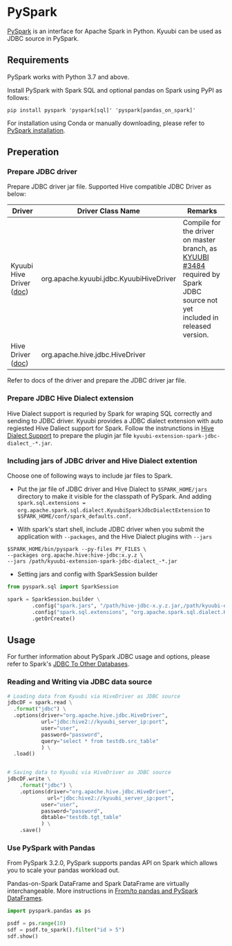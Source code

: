 <!--
 - Licensed to the Apache Software Foundation (ASF) under one or more
 - contributor license agreements.  See the NOTICE file distributed with
 - this work for additional information regarding copyright ownership.
 - The ASF licenses this file to You under the Apache License, Version 2.0
 - (the "License"); you may not use this file except in compliance with
 - the License.  You may obtain a copy of the License at
 -
 -   http://www.apache.org/licenses/LICENSE-2.0
 -
 - Unless required by applicable law or agreed to in writing, software
 - distributed under the License is distributed on an "AS IS" BASIS,
 - WITHOUT WARRANTIES OR CONDITIONS OF ANY KIND, either express or implied.
 - See the License for the specific language governing permissions and
 - limitations under the License.
 -->


# PySpark

[PySpark](https://spark.apache.org/docs/latest/api/python/index.html) is an interface for Apache Spark in Python. Kyuubi can be used as JDBC source in PySpark.

## Requirements
PySpark works with Python 3.7 and above.

Install PySpark with Spark SQL and optional pandas on Spark using PyPI as follows:

```shell
pip install pyspark 'pyspark[sql]' 'pyspark[pandas_on_spark]'
```

For installation using Conda or manually downloading, please refer to [PySpark installation](https://spark.apache.org/docs/latest/api/python/getting_started/install.html).

## Preperation


### Prepare JDBC driver 
Prepare JDBC driver jar file. Supported Hive compatible JDBC Driver as below:

| Driver     | Driver Class Name | Remarks|
| ---------- | ----------------- | ----- |
| Kyuubi Hive Driver ([doc](../jdbc/kyuubi_jdbc.html))| org.apache.kyuubi.jdbc.KyuubiHiveDriver |  Compile for the driver on master branch, as [KYUUBI #3484](https://github.com/apache/incubator-kyuubi/pull/3485) required by Spark JDBC source not yet included in released version.
| Hive Driver ([doc](../jdbc/hive_jdbc.html))| org.apache.hive.jdbc.HiveDriver | 

Refer to docs of the driver and prepare the JDBC driver jar file.

### Prepare JDBC Hive Dialect extension

Hive Dialect support is requried by Spark for wraping SQL correctly and sending to JDBC driver. Kyuubi provides a JDBC dialect extension with auto regiested Hive Daliect support for Spark. Follow the instrunctions in [Hive Dialect Support](../../engines/spark/jdbc-dialect.html) to prepare the plugin jar file `kyuubi-extension-spark-jdbc-dialect_-*.jar`.

### Including jars of JDBC driver and Hive Dialect extention

Choose one of following ways to include jar files to Spark.

- Put the jar file of JDBC driver and Hive Dialect to `$SPARK_HOME/jars` directory to make it visible for the classpath of PySpark. And adding `spark.sql.extensions = org.apache.spark.sql.dialect.KyuubiSparkJdbcDialectExtension` to `$SPARK_HOME/conf/spark_defaults.conf.`

- With spark's start shell, include JDBC driver when you submit the application with `--packages`, and the Hive Dialect plugins with `--jars`

```
$SPARK_HOME/bin/pyspark --py-files PY_FILES \
--packages org.apache.hive:hive-jdbc:x.y.z \
--jars /path/kyuubi-extension-spark-jdbc-dialect_-*.jar 
```

- Setting jars and config with SparkSession builder

```python
from pyspark.sql import SparkSession

spark = SparkSession.builder \
        .config("spark.jars", "/path/hive-jdbc-x.y.z.jar,/path/kyuubi-extension-spark-jdbc-dialect_-*.jar") \
        .config("spark.sql.extensions", "org.apache.spark.sql.dialect.KyuubiSparkJdbcDialectExtension") \
        .getOrCreate()
```



## Usage

For further information about PySpark JDBC usage and options, please refer to Spark's [JDBC To Other Databases](https://spark.apache.org/docs/latest/sql-data-sources-jdbc.html).

### Reading and Writing via JDBC data source

```python
# Loading data from Kyuubi via HiveDriver as JDBC source
jdbcDF = spark.read \
  .format("jdbc") \
  .options(driver="org.apache.hive.jdbc.HiveDriver",
           url="jdbc:hive2://kyuubi_server_ip:port",
           user="user",
           password="password",
           query="select * from testdb.src_table"
           ) \
  .load()


# Saving data to Kyuubi via HiveDriver as JDBC source
jdbcDF.write \
    .format("jdbc") \
    .options(driver="org.apache.hive.jdbc.HiveDriver",
             url="jdbc:hive2://kyuubi_server_ip:port",
           user="user",
           password="password",
           dbtable="testdb.tgt_table"
           ) \
    .save()
```


### Use PySpark with Pandas
From PySpark 3.2.0, PySpark supports pandas API on Spark which allows you to scale your pandas workload out.

Pandas-on-Spark DataFrame and Spark DataFrame are virtually interchangeable. More instructions in [From/to pandas and PySpark DataFrames](https://spark.apache.org/docs/latest/api/python/user_guide/pandas_on_spark/pandas_pyspark.html#pyspark).


```python
import pyspark.pandas as ps

psdf = ps.range(10)
sdf = psdf.to_spark().filter("id > 5")
sdf.show()
```
